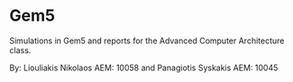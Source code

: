 # Gem5
Simulations in Gem5 and reports for the Advanced Computer Architecture class.

By: Liouliakis Nikolaos AEM: 10058 and Panagiotis Syskakis AEM: 10045
